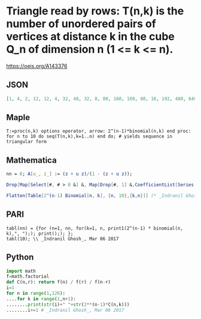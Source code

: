 # Triangle read by rows: T\(n,k\) is the number of unordered pairs of vertices at distance k in the cube Q\_n of dimension n \(1 <\= k <\= n\)\.
https://oeis.org/A143376
## JSON
```JSON
[1, 4, 2, 12, 12, 4, 32, 48, 32, 8, 80, 160, 160, 80, 16, 192, 480, 640, 480, 192, 32, 448, 1344, 2240, 2240, 1344, 448, 64, 1024, 3584, 7168, 8960, 7168, 3584, 1024, 128, 2304, 9216, 21504, 32256, 32256, 21504, 9216, 2304, 256, 5120, 23040, 61440, 107520]
```
## Maple
```Maple
T:=proc(n,k) options operator, arrow: 2^(n-1)*binomial(n,k) end proc: for n to 10 do seq(T(n,k),k=1..n) end do; # yields sequence in triangular form
```
## Mathematica
```Mathematica
nn = 8; A[u_, z_] := (z + u z)/(1 - (z + u z));
```
```Mathematica
Drop[Map[Select[#, # > 0 &] &, Map[Drop[#, 1] &,CoefficientList[Series[1/(1 - A[u, z]), {z, 0, nn}], {z, u}]]],1] // Grid (* _Geoffrey Critzer_, Mar 04 2017 *)
```
```Mathematica
Flatten[Table[2^(n-1) Binomial[n, k], {n, 10},{k,n}]] (* _Indranil Ghosh_, Mar 06 2017 *)
```
## PARI
```PARI
tabl(nn) = {for (n=1, nn, for(k=1, n, print1(2^(n-1) * binomial(n, k),", ");); print();); };
tabl(10); \\ _Indranil Ghosh_, Mar 06 2017
```
## Python
```Python
import math
f=math.factorial
def C(n,r): return f(n) / f(r) / f(n-r)
i=1
for n in range(1,126):
....for k in range(1,n+1):
........print(str(i)+" "+str(2**(n-1)*C(n,k)))
........i+=1 # _Indranil Ghosh_, Mar 06 2017
```
